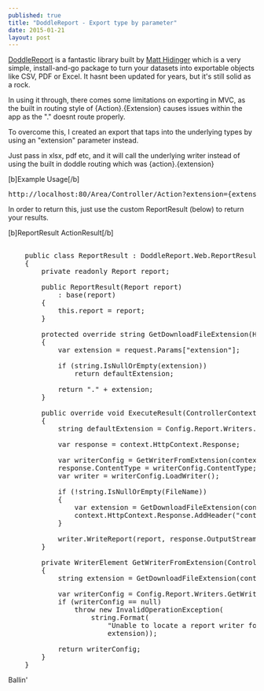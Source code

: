 ```yaml
---
published: true
title: "DoddleReport - Export type by parameter"
date: 2015-01-21
layout: post
---
```


[DoddleReport](http://doddlereport.codeplex.com/) is a fantastic library built by [Matt Hidinger](https://twitter.com/matthidinger) which is a very simple, install-and-go package to turn your datasets into exportable objects like CSV, PDF or Excel. It hasnt been updated for years, but it's still solid as a rock.

In using it through, there comes some limitations on exporting in MVC, as the built in routing style of {Action}.{Extension} causes issues within the app as the "." doesnt route properly.

To overcome this, I created an export that taps into the underlying types by using an "extension" parameter instead.

Just pass in xlsx, pdf etc, and it will call the underlying writer instead of using the built in doddle routing which was {action}.{extension}

[b]Example Usage[/b]

<pre class="prettyprint">
http://localhost:80/Area/Controller/Action?extension={extension}
</pre>

In order to return this, just use the custom ReportResult (below) to return your results.

[b]ReportResult ActionResult[/b]

<pre class="prettyprint">

    public class ReportResult : DoddleReport.Web.ReportResult
    {
        private readonly Report report;

        public ReportResult(Report report)
            : base(report)
        {
            this.report = report;
        }

        protected override string GetDownloadFileExtension(HttpRequestBase request, string defaultExtension)
        {
            var extension = request.Params["extension"];

            if (string.IsNullOrEmpty(extension))
                return defaultExtension;

            return "." + extension;
        }

        public override void ExecuteResult(ControllerContext context)
        {
            string defaultExtension = Config.Report.Writers.GetWriterConfigurationByFormat(Config.Report.DefaultWriter).FileExtension;

            var response = context.HttpContext.Response;

            var writerConfig = GetWriterFromExtension(context, defaultExtension);
            response.ContentType = writerConfig.ContentType;
            var writer = writerConfig.LoadWriter();

            if (!string.IsNullOrEmpty(FileName))
            {
                var extension = GetDownloadFileExtension(context.HttpContext.Request, defaultExtension);
                context.HttpContext.Response.AddHeader("content-disposition", string.Format("attachment; filename={0}{1}", FileName, extension));
            }

            writer.WriteReport(report, response.OutputStream);
        }

        private WriterElement GetWriterFromExtension(ControllerContext context, string defaultExtension)
        {
            string extension = GetDownloadFileExtension(context.RequestContext.HttpContext.Request, defaultExtension);

            var writerConfig = Config.Report.Writers.GetWriterConfigurationForFileExtension(extension);
            if (writerConfig == null)
                throw new InvalidOperationException(
                    string.Format(
                        "Unable to locate a report writer for the extension '{0}'. Did you add this fileExtension to the web.config for DoddleReport?",
                        extension));

            return writerConfig;
        }
    }
</pre>

Ballin'
